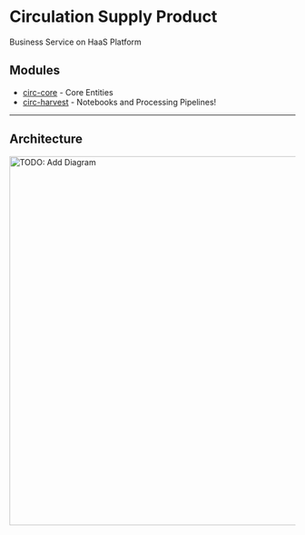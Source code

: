 # Circulation Supply Product

Business Service on HaaS Platform

## Modules

- [circ-core](circ-core)            - Core Entities
- [circ-harvest](circ-harvest)      - Notebooks and Processing Pipelines!


----
## Architecture

<img src="doc/_.jpg" width="650" alt="TODO: Add Diagram">

